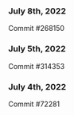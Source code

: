 ### July 8th, 2022

Commit #268150

### July 5th, 2022

Commit #314353


### July 4th, 2022

Commit #72281
